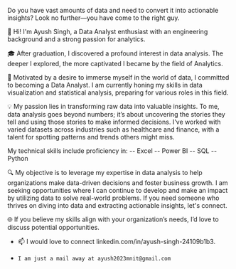 Do you have vast amounts of data and need to convert it into actionable insights? Look no further—you have come to the right guy.

👋 Hi! I'm Ayush Singh, a Data Analyst enthusiast with an engineering background  and a strong passion for analytics.

🎓 After graduation, I discovered a profound interest in data analysis. The deeper I explored, the more captivated I became by the field of Analytics.

🚀 Motivated by a desire to immerse myself in the world of data, I committed to becoming a Data Analyst. I am currently honing my skills in data visualization and statistical analysis, preparing for various roles in this field.

💡 My passion lies in transforming raw data into valuable insights. To me, data analysis goes beyond numbers; it’s about uncovering the stories they tell and using those stories to make informed decisions. I've worked with varied datasets across industries such as healthcare and finance, with a talent for spotting patterns and trends others might miss.

My technical skills include proficiency in:
-- Excel
-- Power BI
-- SQL
-- Python

🔍 My objective is to leverage my expertise in data analysis to help organizations make data-driven decisions and foster business growth. I am seeking opportunities where I can continue to develop and make an impact by utilizing data to solve real-world problems. If you need someone who thrives on diving into data and extracting actionable insights, let's connect.

🌐 If you believe my skills align with your organization’s needs, I’d love to discuss potential opportunities.

- 📫 I would love to connect  linkedin.com/in/ayush-singh-24109b1b3.
-     I am just a mail away at ayush2023mnit@gmail.com




<!---
DataAnalyst745/DataAnalyst745 is a ✨ special ✨ repository because its `README.md` (this file) appears on your GitHub profile.
You can click the Preview link to take a look at your changes.
--->
